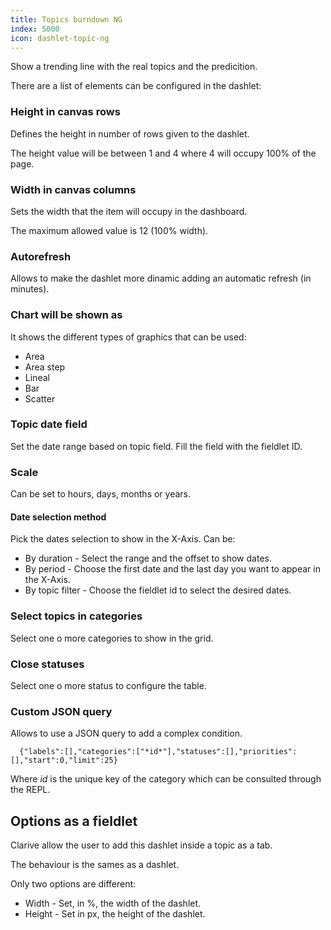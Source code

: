 ```yaml
---
title: Topics burndown NG
index: 5000
icon: dashlet-topic-ng
---
```


Show a trending line with the real topics and the predicition.

There are a list of elements can be configured in the dashlet:

### Height in canvas rows

Defines the height in number of rows given to the dashlet.

The height value will be between 1 and 4 where 4 will occupy 100% of the page.

### Width in canvas columns

Sets the width that the item will occupy in the dashboard.

The maximum allowed value is 12 (100% width).

### Autorefresh

Allows to make the dashlet more dinamic adding an automatic refresh (in minutes).

### Chart will be shown as

It shows the different types of graphics that can be used:

- Area
- Area step
- Lineal
- Bar
- Scatter

### Topic date field

Set the date range based on topic field. Fill the field with the fieldlet ID.

### Scale

Can be set to hours, days, months or years.

#### Date selection method

Pick the dates selection to show in the X-Axis. Can be:

- By duration - Select the range and the offset to show dates.
- By period - Choose the first date and the last day you want to appear in the X-Axis.
- By topic filter - Choose the fieldlet id to select the desired dates.

### Select topics in categories

Select one o more categories to show in the grid.

### Close statuses

Select one o more status to configure the table.

### Custom JSON query

Allows to use a JSON query to add a complex condition.

      {"labels":[],"categories":["*id*"],"statuses":[],"priorities":[],"start":0,"limit":25}

Where *id* is the unique key of the category which can be consulted through the REPL.

## Options as a fieldlet

Clarive allow the user to add this dashlet inside a topic as a tab.

The behaviour is the sames as a dashlet.

Only two options are different:

- Width - Set, in %, the width of the dashlet.
- Height - Set in px, the height of the dashlet.
